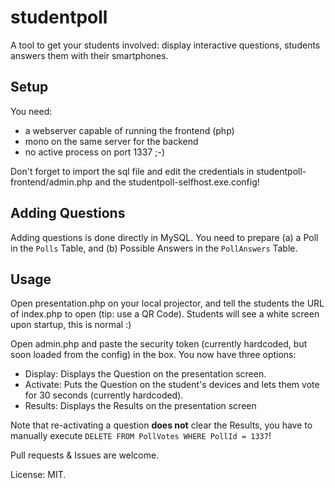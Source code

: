 # studentpoll

A tool to get your students involved: display interactive questions, students answers them with their smartphones.

## Setup
You need:

- a webserver capable of running the frontend (php)
- mono on the same server for the backend
- no active process on port 1337 ;-)

Don't forget to import the sql file and edit the credentials in studentpoll-frontend/admin.php and the studentpoll-selfhost.exe.config!

## Adding Questions
Adding questions is done directly in MySQL. You need to prepare (a) a Poll in the `Polls` Table, and (b) Possible Answers in the `PollAnswers` Table.

## Usage
Open presentation.php on your local projector, and tell the students the URL of index.php to open (tip: use a QR Code). Students will see a white screen upon startup, this is normal :)

Open admin.php and paste the security token (currently hardcoded, but soon loaded from the config) in the box. You now have three options:

- Display: Displays the Question on the presentation screen.
- Activate: Puts the Question on the student's devices and lets them vote for 30 seconds (currently hardcoded).
- Results: Displays the Results on the presentation screen

Note that re-activating a question **does not** clear the Results, you have to manually execute `DELETE FROM PollVotes WHERE PollId = 1337`!

Pull requests & Issues are welcome.

License: MIT.
